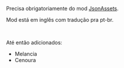 <p>Precisa obrigatoriamente do mod <a href="https://github.com/spacechase0/StardewValleyMods/blob/develop/JsonAssets/docs/author-guide.md">JsonAssets</a>.</p> 
<p>Mod está em inglês com tradução pra pt-br.</p>
</br>
<p>Até então adicionados:</p>
<ul>
<li>Melancia</li>
<li>Cenoura</li>
</ul>
